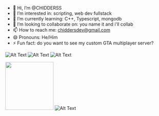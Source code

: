 - 👋 Hi, I’m @CHIDDERSS
- 👀 I’m interested in: scripting, web dev fullstack
- 🌱 I’m currently learning: C++, Typescript, mongodb
- 💞️ I’m looking to collaborate on: you name it and i'll collab
- 📫 How to reach me: chiddersdev@gmail.com
- 😄 Pronouns: He/Him
- ⚡ Fun fact: do you want to see my custom GTA multiplayer server?

![Alt Text](https://media.tenor.com/G9td0kkOSjsAAAAi/cat-meme-kiss.gif) ![Alt Text](https://media.tenor.com/aSHBPR_gCXQAAAAi/shocked-surprised.gif) ![Alt Text](https://media.tenor.com/7ynNPpnsQ8MAAAAi/duck-dancing.gif)

<img src="https://media1.tenor.com/m/gm_mhpzK1wsAAAAC/gato-cat.gif" width="150" height="150"> ![Alt Text](https://media.tenor.com/am86MJSZVUwAAAAi/hehe.gif)
<!---
CHIDDERSS/CHIDDERSS is a ✨ special ✨ repository because its `README.md` (this file) appears on your GitHub profile.
You can click the Preview link to take a look at your changes.
--->
